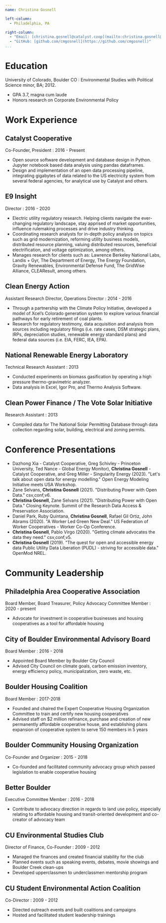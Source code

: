 ```yaml
---
name: Christina Gosnell

left-column:
  - Philadelphia, PA

right-column:
  - "Email: [christina.gosnell@catalyst.coop](mailto:christina.gosnell@catalyst.coop)"
  - "GitHub: [github.com/cmgosnell](https://github.com/cmgosnell)"
...
```


# Education

University of Colorado, Boulder CO
: Environmental Studies with Political Science minor, BA; 2012.

- GPA 3.7, magna cum laude
- Honors research on Corporate Environmental Policy

# Work Experience

## Catalyst Cooperative

Co-Founder, President
: 2016 - Present

- Open source software development and database design in Python. Jupyter notebook based data analysis using pandas dataframes.
- Design and implementation of an open data processing pipeline, integrating gigabytes of data related to the US electricity system from several federal agencies, for analytical use by Catalyst and others.

## E9 Insight

Director
: 2016 - 2020

- Electric utility regulatory research. Helping clients navigate the ever-changing regulatory landscape, stay apprised of market opportunities, influence rulemaking processes and drive industry
thinking.
- Coordinating research analysts for in-depth policy analysis on topics such as grid modernization, reforming utility business models, distributed resource planning, valuing distributed resources,
beneficial electrification, and voltage optimization, among others.
- Manages research for clients such as: Lawrence Berkeley National Labs, Landis + Gyr, The Department of Energy, The Energy Foundation, Gravity Renewables, Environmental Defense Fund, The
GridWise Alliance, CLEAResult, among others.

## Clean Energy Action

Assistant Research Director, Operations Director
: 2014 - 2016

- Through a partnership with the Climate Policy Initiative, developed a model of Xcel’s Colorado generation system to explore various financial pathways for early retirement of coal plants.
- Research for regulatory testimony, data acquisition and analysis from sources including regulatory filings (i.e. rate cases, DSM strategic plans, IRPs, depreciation studies, renewable energy standard plans) and federal data sources (i.e. EIA, FERC, IEA, EPA).

## National Renewable Energy Laboratory

Technical Research Assistant
: 2013

- Conducted experiments on biomass gasification by operating a high pressure thermo-gravimetric analyzer.
- Data analysis in Excel, Igor Pro, and Thermo Analysis Software.

## Clean Power Finance / The Vote Solar Initiative

Research Assistant
: 2013

- Compiled data for The National Solar Permitting Database through data collection regarding solar, building, electrical and zoning permits.

# Conference Presentations

- Dazhong Xia - Catalyst Cooperative,  Greg Schivley - Princeton University, Ted Nance - Global Energy Monitor), **Christina Gosnell** - Catalyst Cooperative, and Greg Miller - Singularity Energy (2023). "Let's talk about open data for energy modelling." Open Energy Modeling Initiative meets USA Workshop.
- Zane Selvans, **Christina Gosnell** (2021). "Distributing Power with Open Data." csv,conf,v6.
- **Christina Gosnell**, Zane Selvans (2021). "Distributing Power with Open Data." Closing Keynote. Summit of the Research Data Access & Preservation Association.
- Daniel Park, Ruby Quintana, **Christina Gosnell**, Rafael Gil Ortiz, John
Abrams (2020). "A Worker Led Green New Deal." US Federation of Worker Cooperatives - Worker Co-Op Conference.
- **Christina Gosnell**, Pablo Virgo (2020). "Getting climate advocates the data they need." csv,conf,v5.
- **Christina Gosnell** (2019). "The quest for open and accessible energy data Public Utility Data Liberation (PUDL) - striving for accessible data." OpenMod NREL.

# Community Leadership

## Philadelphia Area Cooperative Association

Board Member, Board Treasurer, Policy Advocacy Committee Member
: 2020 - present

- Advocate for investment in cooperative businesses and housing cooperatives as a tool for affordable housing

## City of Boulder Environmental Advisory Board

Board Member
: 2016 - 2018

- Appointed Board Member by Boulder City Council
- Advised City Council on climate goals, carbon emission inventory, energy efficiency policy, municipalization, zero waste, etc.

## Boulder Housing Coalition

Board Member
: 2017-2018

- Founded and chaired the Expert Cooperative Housing Organization Committee to train and certify new housing cooperatives
- Advised staff on $2 million refinance, purchase and creation of new permanently affordable cooperative house, and establishing plans expansion of cooperative system to serve 150 members in 5 years

## Boulder Community Housing Organization

Co-Founder and Organizer
: 2015 - 2018

- Co-founded and facilitated community advocacy group which passed legislation to enable cooperative housing

## Better Boulder

Executive Committee Member
: 2016 - 2018

- Contribute to advocacy direction in regards to land use policy, especially relating to affordable housing and transit-oriented development and co-creator of advocacy team

## CU Environmental Studies Club

Director of Finance, Co-Founder
: 2009 - 2012

- Managed the finances and created financial stability for the club
- Planned events such as speaking events, debates, movie showings and Boulder Creek clean-ups
- Developed upperclassmen to underclassmen mentorship program

## CU Student Environmental Action Coalition

Co-Director
: 2009 - 2012

- Directed outreach events and built coalitions and campaigns
- Hosted and facilitated student leadership trainings
